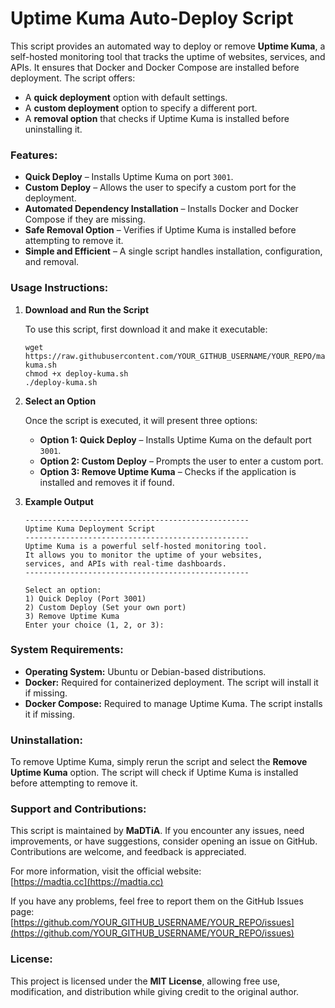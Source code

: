 
# Uptime Kuma Auto-Deploy Script

This script provides an automated way to deploy or remove **Uptime Kuma**, a self-hosted monitoring tool that tracks the uptime of websites, services, and APIs. It ensures that Docker and Docker Compose are installed before deployment. The script offers:

- A **quick deployment** option with default settings.
- A **custom deployment** option to specify a different port.
- A **removal option** that checks if Uptime Kuma is installed before uninstalling it.

### Features:

- **Quick Deploy** – Installs Uptime Kuma on port `3001`.
- **Custom Deploy** – Allows the user to specify a custom port for the deployment.
- **Automated Dependency Installation** – Installs Docker and Docker Compose if they are missing.
- **Safe Removal Option** – Verifies if Uptime Kuma is installed before attempting to remove it.
- **Simple and Efficient** – A single script handles installation, configuration, and removal.

### Usage Instructions:

1. **Download and Run the Script**

   To use this script, first download it and make it executable:

   ```
   wget https://raw.githubusercontent.com/YOUR_GITHUB_USERNAME/YOUR_REPO/main/deploy-kuma.sh
   chmod +x deploy-kuma.sh
   ./deploy-kuma.sh
   ```

2. **Select an Option**

   Once the script is executed, it will present three options:

   - **Option 1: Quick Deploy** – Installs Uptime Kuma on the default port `3001`.
   - **Option 2: Custom Deploy** – Prompts the user to enter a custom port.
   - **Option 3: Remove Uptime Kuma** – Checks if the application is installed and removes it if found.

3. **Example Output**

   ```
   --------------------------------------------------
   Uptime Kuma Deployment Script
   --------------------------------------------------
   Uptime Kuma is a powerful self-hosted monitoring tool.
   It allows you to monitor the uptime of your websites,
   services, and APIs with real-time dashboards.
   --------------------------------------------------

   Select an option:
   1) Quick Deploy (Port 3001)
   2) Custom Deploy (Set your own port)
   3) Remove Uptime Kuma
   Enter your choice (1, 2, or 3):
   ```

### System Requirements:

- **Operating System:** Ubuntu or Debian-based distributions.
- **Docker:** Required for containerized deployment. The script will install it if missing.
- **Docker Compose:** Required to manage Uptime Kuma. The script installs it if missing.

### Uninstallation:

To remove Uptime Kuma, simply rerun the script and select the **Remove Uptime Kuma** option. The script will check if Uptime Kuma is installed before attempting to remove it.

### Support and Contributions:

This script is maintained by **MaDTiA**. If you encounter any issues, need improvements, or have suggestions, consider opening an issue on GitHub. Contributions are welcome, and feedback is appreciated.

For more information, visit the official website:  
[https://madtia.cc](https://madtia.cc)

If you have any problems, feel free to report them on the GitHub Issues page:  
[https://github.com/YOUR_GITHUB_USERNAME/YOUR_REPO/issues](https://github.com/YOUR_GITHUB_USERNAME/YOUR_REPO/issues)

### License:

This project is licensed under the **MIT License**, allowing free use, modification, and distribution while giving credit to the original author.

